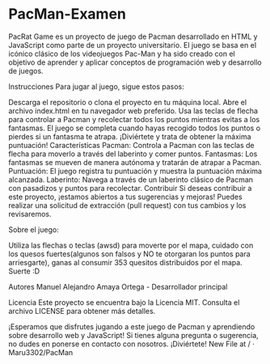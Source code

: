 # PacMan-Examen

PacRat Game
 es un proyecto de juego de Pacman desarrollado en HTML y JavaScript como parte de un proyecto universitario. 
El juego se basa en el icónico clásico de los videojuegos Pac-Man y ha sido creado con el objetivo de aprender y 
aplicar conceptos de programación web y desarrollo de juegos.

Instrucciones
Para jugar al juego, sigue estos pasos:

Descarga el repositorio o clona el proyecto en tu máquina local.
Abre el archivo index.html en tu navegador web preferido.
Usa las teclas de flecha para controlar a Pacman y recolectar todos los puntos mientras evitas a los fantasmas.
El juego se completa cuando hayas recogido todos los puntos o pierdes si un fantasma te atrapa.
¡Diviértete y trata de obtener la máxima puntuación!
Características
Pacman: Controla a Pacman con las teclas de flecha para moverlo a través del laberinto y comer puntos.
Fantasmas: Los fantasmas se mueven de manera autónoma y tratarán de atrapar a Pacman.
Puntuación: El juego registra tu puntuación y muestra la puntuación máxima alcanzada.
Laberinto: Navega a través de un laberinto clásico de Pacman con pasadizos y puntos para recolectar.
Contribuir
Si deseas contribuir a este proyecto, ¡estamos abiertos a tus sugerencias y mejoras! Puedes realizar una 
solicitud de extracción (pull request) con tus cambios y los revisaremos.

Sobre el juego:

Utiliza las flechas o teclas (awsd) para moverte por el mapa, cuidado con los quesos fuertes(algunos son falsos y NO 
te otorgaran los puntos para arriesgarte), ganas al consumir 353 quesitos distribuidos por el mapa. Suerte :D

Autores
Manuel Alejandro Amaya Ortega - Desarrollador principal

Licencia
Este proyecto se encuentra bajo la Licencia MIT. Consulta el archivo LICENSE para obtener más detalles.

¡Esperamos que disfrutes jugando a este juego de Pacman y aprendiendo sobre desarrollo web y JavaScript! 
Si tienes alguna pregunta o sugerencia, no dudes en ponerse en contacto con nosotros. ¡Diviértete!
New File at / · Maru3302/PacMan
